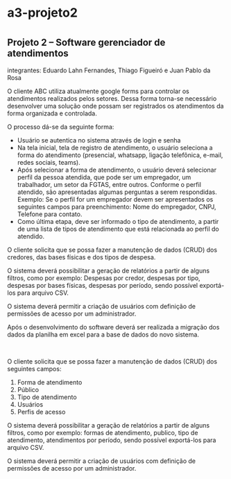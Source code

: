 <h1>a3-projeto2<h1>
<h2>Projeto 2 – Software gerenciador de atendimentos</h2>
<p>integrantes: Eduardo Lahn Fernandes, Thiago Figueiró e Juan Pablo da Rosa</p>

<p>O cliente ABC utiliza atualmente google forms para controlar os atendimentos
realizados pelos setores. Dessa forma torna-se necessário desenvolver uma
solução onde possam ser registrados os atendimentos da forma organizada e
controlada.</p>
<p>O processo dá-se da seguinte forma:</p>
<ul>
<li>Usuário se autentica no sistema através de login e senha</li>
<li>Na tela inicial, tela de registro de atendimento, o usuário seleciona a forma
do atendimento (presencial, whatsapp, ligação telefônica, e-mail, redes
sociais, teams).</li>
<li>Após selecionar a forma de atendimento, o usuário deverá selecionar perfil
da pessoa atendida, que pode ser um empregador, um trabalhador, um
setor da FGTAS, entre outros.
Conforme o perfil atendido, são apresentadas algumas perguntas a serem
respondidas. Exemplo: Se o perfil for um empregador devem ser
apresentados os seguintes campos para preenchimento: Nome do
empregador, CNPJ, Telefone para contato.</li>
<li>Como última etapa, deve ser informado o tipo de atendimento, a partir de
uma lista de tipos de atendimento que está relacionada ao perfil do
atendido.</li>
</ul>
<p>O cliente solicita que se possa fazer a manutenção de dados (CRUD) dos
credores, das bases físicas e dos tipos de despesa.</p>
<p>O sistema deverá possibilitar a geração de relatórios a partir de alguns filtros,
como por exemplo: Despesas por credor, despesas por tipo, despesas por bases
físicas, despesas por período, sendo possível exportá-los para arquivo CSV.</p>
<p>O sistema deverá permitir a criação de usuários com definição de permissões de
acesso por um administrador.</p>
<p>Após o desenvolvimento do software deverá ser realizada a migração dos dados
da planilha em excel para a base de dados do novo sistema.</p>
<br>
<p>O cliente solicita que se possa fazer a manutenção de dados (CRUD) dos
seguintes campos:</p>
<ol>
<li>Forma de atendimento</li>
<li>Público</li>
<li>Tipo de atendimento</li>
<li>Usuários</li>
<li>Perfis de acesso</li>
</ol>

<p>O sistema deverá possibilitar a geração de relatórios a partir de alguns filtros,
como por exemplo: formas de atendimento, publico, tipo de atendimento,
atendimentos por período, sendo possível exportá-los para arquivo CSV.</p>
<p>O sistema deverá permitir a criação de usuários com definição de permissões de
acesso por um administrador.</p>
